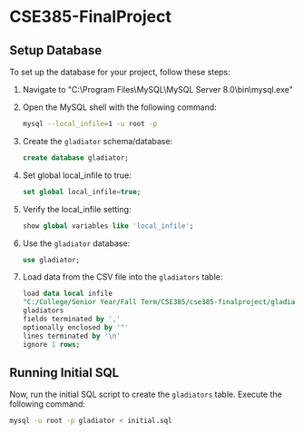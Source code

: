 # CSE385-FinalProject

## Setup Database
To set up the database for your project, follow these steps:

1. Navigate to "C:\Program Files\MySQL\MySQL Server 8.0\bin\mysql.exe"
2. Open the MySQL shell with the following command:

    ```bash
    mysql --local_infile=1 -u root -p
    ```

3. Create the `gladiator` schema/database:

    ```sql
    create database gladiator;
    ```

4. Set global local_infile to true:

    ```sql
    set global local_infile=true;
    ```

5. Verify the local_infile setting:

    ```sql
    show global variables like 'local_infile';
    ```

6. Use the `gladiator` database:

    ```sql
    use gladiator;
    ```

7. Load data from the CSV file into the `gladiators` table:

    ```sql
    load data local infile
    "C:/College/Senior Year/Fall Term/CSE385/cse385-finalproject/gladiator_data.csv" into table
    gladiators
    fields terminated by ','
    optionally enclosed by '"'
    lines terminated by '\n'
    ignore 1 rows;
    ```

## Running Initial SQL

Now, run the initial SQL script to create the `gladiators` table. Execute the following command:

```bash
mysql -u root -p gladiator < initial.sql
